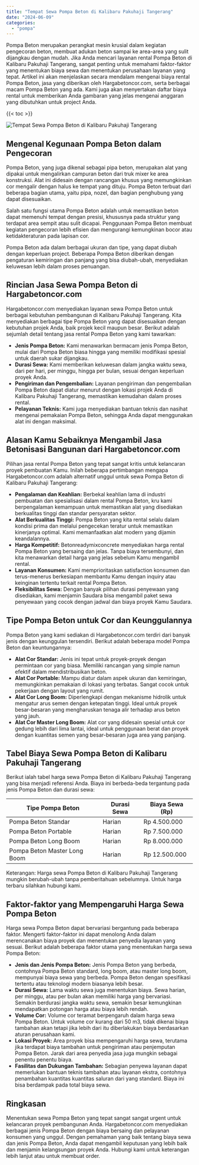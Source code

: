 ```yaml
---
title: "Tempat Sewa Pompa Beton di Kalibaru Pakuhaji Tangerang"
date: "2024-06-09"
categories: 
  - "pompa"
---
```




Pompa Beton merupakan perangkat mesin krusial dalam kegiatan pengecoran beton, membuat adukan beton sampai ke area-area yang sulit dijangkau dengan mudah. Jika Anda mencari layanan rental Pompa Beton di Kalibaru Pakuhaji Tangerang, sangat penting untuk memahami faktor-faktor yang menentukan biaya sewa dan menentukan perusahaan layanan yang tepat. Artikel ini akan menjelaskan secara mendalam mengenai biaya rental Pompa Beton, jasa yang diberikan oleh Hargabetoncor.com, serta berbagai macam Pompa Beton yang ada. Kami juga akan menyertakan daftar biaya rental untuk memberikan Anda gambaran yang jelas mengenai anggaran yang dibutuhkan untuk project Anda.

{{< toc >}}

![Tempat Sewa Pompa Beton di Kalibaru Pakuhaji Tangerang](https://hargareadymixid.github.io/pompa/concrete-pump%20(23).png)

## Mengenal Kegunaan Pompa Beton dalam Pengecoran

Pompa Beton, yang juga dikenal sebagai pipa beton, merupakan alat yang dipakai untuk mengalirkan campuran beton dari truk mixer ke area konstruksi. Alat ini didesain dengan rancangan khusus yang memungkinkan cor mengalir dengan halus ke tempat yang dituju. Pompa Beton terbuat dari beberapa bagian utama, yaitu pipa, nozel, dan bagian penghubung yang dapat disesuaikan.

Salah satu fungsi utama Pompa Beton adalah untuk memastikan beton dapat memenuhi tempat dengan presisi, khususnya pada struktur yang terdapat area sempit atau sulit dicapai. Penggunaan Pompa Beton membuat kegiatan pengecoran lebih efisien dan mengurangi kemungkinan bocor atau ketidakteraturan pada lapisan cor.

Pompa Beton ada dalam berbagai ukuran dan tipe, yang dapat diubah dengan keperluan project. Beberapa Pompa Beton diberikan dengan pengaturan kemiringan dan panjang yang bisa diubah-ubah, menyediakan keluwesan lebih dalam proses penuangan.

## Rincian Jasa Sewa Pompa Beton di Hargabetoncor.com

Hargabetoncor.com menyediakan layanan sewa Pompa Beton untuk berbagai kebutuhan pembangunan di Kalibaru Pakuhaji Tangerang. Kita menyediakan berbagai tipe Pompa Beton yang dapat disesuaikan dengan kebutuhan projek Anda, baik projek kecil maupun besar. Berikut adalah sejumlah detail tentang jasa rental Pompa Beton yang kami tawarkan:

- **Jenis Pompa Beton:** Kami menawarkan bermacam jenis Pompa Beton, mulai dari Pompa Beton biasa hingga yang memiliki modifikasi spesial untuk daerah sukar dijangkau.
- **Durasi Sewa:** Kami memberikan keluwesan dalam jangka waktu sewa, dari per hari, per minggu, hingga per bulan, sesuai dengan keperluan proyek Anda.
- **Pengiriman dan Pengembalian:** Layanan pengiriman dan pengembalian Pompa Beton dapat diatur menurut dengan lokasi projek Anda di Kalibaru Pakuhaji Tangerang, memastikan kemudahan dalam proses rental.
- **Pelayanan Teknis:** Kami juga menyediakan bantuan teknis dan nasihat mengenai pemakaian Pompa Beton, sehingga Anda dapat menggunakan alat ini dengan maksimal.

## Alasan Kamu Sebaiknya Mengambil Jasa Betonisasi Bangunan dari Hargabetoncor.com

Pilihan jasa rental Pompa Beton yang tepat sangat kritis untuk kelancaran proyek pembuatan Kamu. Inilah beberapa pertimbangan mengapa Hargabetoncor.com adalah alternatif unggul untuk sewa Pompa Beton di Kalibaru Pakuhaji Tangerang:

- **Pengalaman dan Keahlian:** Berbekal keahlian lama di industri pembuatan dan spesialisasi dalam rental Pompa Beton, kru kami berpengalaman kemampuan untuk memastikan alat yang disediakan berkualitas tinggi dan standar persyaratan sektor.
- **Alat Berkualitas Tinggi:** Pompa Beton yang kita rental selalu dalam kondisi prima dan melalui pengecekan teratur untuk memastikan kinerjanya optimal. Kami memanfaatkan alat modern yang dijamin keandalannya.
- **Harga Kompetitif:** Betonreadymixconcrete menyediakan harga rental Pompa Beton yang bersaing dan jelas. Tanpa biaya tersembunyi, dan kita menawarkan detail harga yang jelas sebelum Kamu mengambil rental.
- **Layanan Konsumen:** Kami memprioritaskan satisfaction konsumen dan terus-menerus berkesiapan membantu Kamu dengan inquiry atau keinginan tertentu terkait rental Pompa Beton.
- **Fleksibilitas Sewa:** Dengan banyak pilihan durasi penyewaan yang disediakan, kami menjamin Saudara bisa mengambil paket sewa penyewaan yang cocok dengan jadwal dan biaya proyek Kamu Saudara.

## Tipe Pompa Beton untuk Cor dan Keunggulannya

Pompa Beton yang kami sediakan di Hargabetoncor.com terdiri dari banyak jenis dengan keunggulan tersendiri. Berikut adalah beberapa model Pompa Beton dan keuntungannya:

- **Alat Cor Standar:** Jenis ini tepat untuk proyek-proyek dengan permintaan cor yang biasa. Memiliki rancangan yang simple namun efektif dalam mendistribusikan beton.
- **Alat Cor Portable:** Mampu diatur dalam aspek ukuran dan kemiringan, memungkinkan pemakaian di lokasi yang terbatas. Sangat cocok untuk pekerjaan dengan layout yang rumit.
- **Alat Cor Long Boom:** Diperlengkapi dengan mekanisme hidrolik untuk mengatur arus semen dengan ketepatan tinggi. Ideal untuk proyek besar-besaran yang mengharuskan tenaga alir terhadap arus beton yang jauh.
- **Alat Cor Master Long Boom:** Alat cor yang didesain spesial untuk cor gedung lebih dari lima lantai, ideal untuk penggunaan berat dan proyek dengan kuantitas semen yang besar-besaran juga area yang panjang.

## Tabel Biaya Sewa Pompa Beton di Kalibaru Pakuhaji Tangerang

Berikut ialah tabel harga sewa Pompa Beton di Kalibaru Pakuhaji Tangerang yang bisa menjadi referensi Anda. Biaya ini berbeda-beda tergantung pada jenis Pompa Beton dan durasi sewa:

| Tipe Pompa Beton | Durasi Sewa | Biaya Sewa (Rp) |
| --- | --- | --- |
| Pompa Beton Standar | Harian | Rp 4.500.000 |
| Pompa Beton Portable | Harian | Rp 7.500.000 |
| Pompa Beton Long Boom | Harian | Rp 8.000.000 |
| Pompa Beton Master Long Boom | Harian | Rp 12.500.000 |

Keterangan: Harga sewa Pompa Beton di Kalibaru Pakuhaji Tangerang mungkin berubah-ubah tanpa pemberitahuan sebelumnya. Untuk harga terbaru silahkan hubungi kami.

## Faktor-faktor yang Mempengaruhi Harga Sewa Pompa Beton

Harga sewa Pompa Beton dapat bervariasi bergantung pada beberapa faktor. Mengerti faktor-faktor ini dapat menolong Anda dalam merencanakan biaya proyek dan menentukan penyedia layanan yang sesuai. Berikut adalah beberapa faktor utama yang menentukan harga sewa Pompa Beton:

- **Jenis dan Jenis Pompa Beton:** Jenis Pompa Beton yang berbeda, contohnya Pompa Beton standard, long boom, atau master long boom, mempunyai biaya sewa yang berbeda. Pompa Beton dengan spesifikasi tertentu atau teknologi modern biasanya lebih besar.
- **Durasi Sewa:** Lama waktu sewa juga menentukan biaya. Sewa harian, per minggu, atau per bulan akan memiliki harga yang bervariasi. Semakin berdurasi jangka waktu sewa, semakin besar kemungkinan mendapatkan potongan harga atau biaya lebih rendah.
- **Volume Cor:** Volume cor teramat berpengaruh dalam harga sewa Pompa Beton. Untuk volume cor kurang dari 50 m3, tidak dikenai biaya tambahan akan tetapi jika lebih dari itu diberlakukan biaya berdasarkan aturan perusahaan kami.
- **Lokasi Proyek:** Area proyek bisa mempengaruhi harga sewa, terutama jika terdapat biaya tambahan untuk pengiriman atau penjemputan Pompa Beton. Jarak dari area penyedia jasa juga mungkin sebagai penentu penentu biaya.
- **Fasilitas dan Dukungan Tambahan:** Sebagian penyewa layanan dapat memerlukan bantuan teknis tambahan atau layanan ekstra, contohnya penambahan kuantitas kuantitas saluran dari yang standard. Biaya ini bisa berdampak pada total biaya sewa.

## Ringkasan

Menentukan sewa Pompa Beton yang tepat sangat sangat urgent untuk kelancaran proyek pembangunan Anda. Hargabetoncor.com menyediakan berbagai jenis Pompa Beton dengan biaya bersaing dan pelayanan konsumen yang unggul. Dengan pemahaman yang baik tentang biaya sewa dan jenis Pompa Beton, Anda dapat mengambil keputusan yang lebih baik dan menjamin kelangsungan proyek Anda. Hubungi kami untuk keterangan lebih lanjut atau untuk membuat order.
